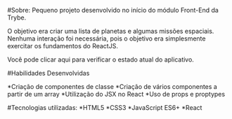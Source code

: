 #Sobre:
Pequeno projeto desenvolvido no início do módulo Front-End da Trybe.

O objetivo era criar uma lista de planetas e algumas missões espaciais. Nenhuma interação foi necessária, pois o objetivo era simplesmente exercitar os fundamentos do ReactJS.

Você pode clicar aqui para verificar o estado atual do aplicativo.

#Habilidades Desenvolvidas

*Criação de componentes de classe
*Criação de vários componentes a partir de um array
*Utilização do JSX no React
*Uso de props e proptypes

#Tecnologias utilizadas:
*HTML5
*CSS3
*JavaScript ES6+
*React